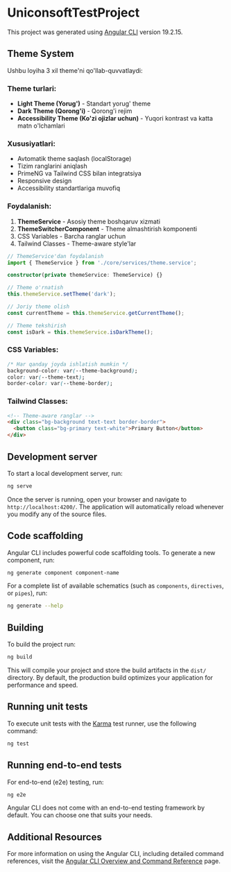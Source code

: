 # UniconsoftTestProject

This project was generated using [Angular CLI](https://github.com/angular/angular-cli) version 19.2.15.

## Theme System

Ushbu loyiha 3 xil theme'ni qo'llab-quvvatlaydi:

### Theme turlari:
- **Light Theme (Yorug')** - Standart yorug' theme
- **Dark Theme (Qorong'i)** - Qorong'i rejim
- **Accessibility Theme (Ko'zi ojizlar uchun)** - Yuqori kontrast va katta matn o'lchamlari

### Xususiyatlari:
- Avtomatik theme saqlash (localStorage)
- Tizim ranglarini aniqlash
- PrimeNG va Tailwind CSS bilan integratsiya
- Responsive design
- Accessibility standartlariga muvofiq

### Foydalanish:

1. **ThemeService** - Asosiy theme boshqaruv xizmati
2. **ThemeSwitcherComponent** - Theme almashtirish komponenti
3. CSS Variables - Barcha ranglar uchun
4. Tailwind Classes - Theme-aware style'lar

```typescript
// ThemeService'dan foydalanish
import { ThemeService } from './core/services/theme.service';

constructor(private themeService: ThemeService) {}

// Theme o'rnatish
this.themeService.setTheme('dark');

// Joriy theme olish
const currentTheme = this.themeService.getCurrentTheme();

// Theme tekshirish
const isDark = this.themeService.isDarkTheme();
```

### CSS Variables:
```css
/* Har qanday joyda ishlatish mumkin */
background-color: var(--theme-background);
color: var(--theme-text);
border-color: var(--theme-border);
```

### Tailwind Classes:
```html
<!-- Theme-aware ranglar -->
<div class="bg-background text-text border-border">
  <button class="bg-primary text-white">Primary Button</button>
</div>
```

## Development server

To start a local development server, run:

```bash
ng serve
```

Once the server is running, open your browser and navigate to `http://localhost:4200/`. The application will automatically reload whenever you modify any of the source files.

## Code scaffolding

Angular CLI includes powerful code scaffolding tools. To generate a new component, run:

```bash
ng generate component component-name
```

For a complete list of available schematics (such as `components`, `directives`, or `pipes`), run:

```bash
ng generate --help
```

## Building

To build the project run:

```bash
ng build
```

This will compile your project and store the build artifacts in the `dist/` directory. By default, the production build optimizes your application for performance and speed.

## Running unit tests

To execute unit tests with the [Karma](https://karma-runner.github.io) test runner, use the following command:

```bash
ng test
```

## Running end-to-end tests

For end-to-end (e2e) testing, run:

```bash
ng e2e
```

Angular CLI does not come with an end-to-end testing framework by default. You can choose one that suits your needs.

## Additional Resources

For more information on using the Angular CLI, including detailed command references, visit the [Angular CLI Overview and Command Reference](https://angular.dev/tools/cli) page.

